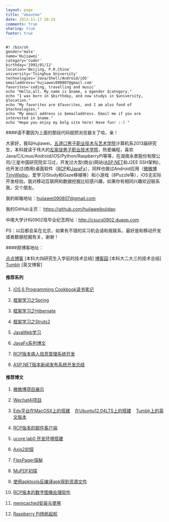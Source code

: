 ```yaml
---
layout: page
title: "aboutme"
date: 2013-11-17 18:24
comments: true
sharing: true
footer: true
---
```


```
#! /bin/sh
gender='male'
name='Hujiawei'
category='coder'
birthday='1991/01/12'
location='Beijing, P.R.China'
university='Tsinghua University'
technologies='Java/Shell/Android/iOS'
emailaddress='hujiawei090807@gmail.com'
favorites='coding, travelling and music'
echo "Hello,all. My name is $name, a $gender $category."
echo "I was born in $birthday, and now studys in $university, $location."
echo "My favorites are $favorites, and I am also fond of $technologies."
echo "My email address is $emailaddress. Email me if you are interested in $name."
echo "Hope you enjoy my bolg site here! Have fun! :-) "
```

####请不要因为上面的那段代码就把浏览器关了哈，亲！

大家好，我叫Hujiawei，[五道口男子职业技术与艺术学院](http://www.tsinghua.edu.cn/publish/th/index.html)计算机系2013届研究生，本科就读于伟大的[左家垅男子职业技术学院](http://www.csu.edu.cn/)，热爱编程，喜欢Java/C/Linux/Android/iOS/Python/RaspberryPi等等，在湖南永景股份有限公司/三星中国研究院实习过，开发过大型(商业)网站([ASP.NET](http://www.cnblogs.com/yinger/category/305399.html)和J2EE SSH架构)，也开发过(商用)桌面软件（[RCP](http://www.cnblogs.com/yinger/category/339483.html)和[JavaFx](http://www.cnblogs.com/yinger/category/372015.html)），同样也做过Android应用（[微微博TinyWeibo](http://hujiaweiyinger.diandian.com/post/2013-05-18/project_weiweibo)，爱学习iStudy和Gaze移植等）和小游戏（8Puzzle等），iOS无实际开发经验。我对移动互联网和数据挖掘比较感兴趣，如果你有相同兴趣欢迎联系我，交个朋友。

我的邮箱地址：<hujiawei090807@gmail.com>

我的GitHub主页： <https://github.com/hujiaweibujidao>

中南大学计科0902班毕业纪念网址：<http://csucs0902.duapp.com>

PS：以后都会呆在北京，如果有不错的实习机会请和我联系，最好是和移动开发或者数据挖掘有关，谢谢！


####原博客地址：

[点点博客](http://hujiaweiyinger.diandian.com)  [本科大四研究生入学前的技术总结]  [博客园](http://www.cnblogs.com/yinger)  [本科大二大三的技术总结]  [Tumblr](http://hujiawei.tumblr.com)  [英文博客]


####  推荐系列

1. <a href="http://hujiaweiyinger.diandian.com/post/2013-06-04/ios6_list" target="_blank">iOS 6 Programming Cookbook读书笔记</a>

2. <a href="http://www.cnblogs.com/yinger/category/317241.html" target="_blank">框架学习之Spring</a>

3. <a href="http://www.cnblogs.com/yinger/category/315885.html" target="_blank">框架学习之Hibernate</a>

4. <a href="http://www.cnblogs.com/yinger/category/311933.html" target="_blank">框架学习之Struts2</a>

5. <a href="http://www.cnblogs.com/yinger/category/312985.html" target="_blank">JavaWeb学习</a>

6. <a href="http://www.cnblogs.com/yinger/category/372015.html" target="_blank">JavaFx系列博文</a>

7. <a href="http://www.cnblogs.com/yinger/category/339483.html" target="_blank">RCP版本病人信息管理系统开发</a>

8. <a href="http://www.cnblogs.com/yinger/category/305399.html" target="_blank">ASP.NET版本新闻发布系统开发总结</a>

####  推荐博文

1. <a href="http://hujiaweiyinger.diandian.com/post/2013-05-18/project_weiweibo" target="_blank">微微博项目展示</a>

2. <a href="http://hujiaweiyinger.diandian.com/post/2013-05-24/project_wechat4j" target="_blank">Wechat4j项目</a>

3. <a href="http://hujiaweiyinger.diandian.com/post/2013-07-16/edx_build_edx_platform" target="_blank">Edx平台在MacOSX上的搭建</a>&nbsp;&nbsp;&nbsp;&nbsp;<a href="http://hujiaweiyinger.diandian.com/post/2013-07-27/install_edx-platform_on_ubuntu12.04" target="_blank">在Ubuntu12.04LTS上的搭建</a>&nbsp;&nbsp;&nbsp;&nbsp;<a href="http://hujiawei.tumblr.com/post/56574509577/the-instructions-to-install-edx-platform-on-ubuntu12-04" target="_blank">Tumblr上的英文版本</a>

4. <a href="http://hujiaweiyinger.diandian.com/post/2013-05-18/project_rcp_mail_client" target="_blank">RCP版本的邮件客户端</a>

5. <a href="http://hujiaweiyinger.diandian.com/post/2013-05-18/build_ucore_lab_evironment" target="_blank">ucore lab0 开发环境搭建</a>

6. <a href="http://hujiaweiyinger.diandian.com/post/2013-05-31/axis2_first_try" target="_blank">Axis2初探</a>

7. <a href="http://hujiaweiyinger.diandian.com/post/2013-05-19/flexpager_search" target="_blank">FlexPager探秘</a>

8. <a href="http://hujiaweiyinger.diandian.com/post/2013-05-18/mupdf_first_try" target="_blank">MuPDF初探</a>

9. <a href="http://hujiaweiyinger.diandian.com/post/2013-05-19/apktool_apk" target="_blank">使用apktools反编译apk得到资源文件</a>
 
10. <a href="http://hujiaweiyinger.diandian.com/post/2013-05-18/project_rcp_digital_image_process" target="_blank">RCP版本的数字图像处理软件</a>

11. <a href="http://hujiaweiyinger.diandian.com/post/2013-09-09/memcached" target="_blank">memcached安装与使用</a>

12. <a href="http://hujiaweiyinger.diandian.com/post/2013-09-03/raspberrypi_start" target="_blank">Raspberry Pi扬帆起航</a>


